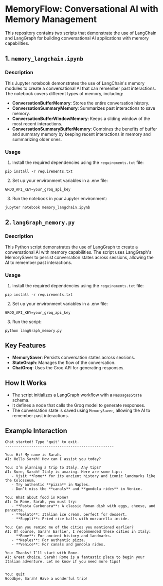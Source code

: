 # **MemoryFlow: Conversational AI with Memory Management**

This repository contains two scripts that demonstrate the use of LangChain and LangGraph for building conversational AI applications with memory capabilities.

## 1. `memory_langchain.ipynb`

### Description
This Jupyter notebook demonstrates the use of LangChain's memory modules to create a conversational AI that can remember past interactions. The notebook covers different types of memory, including:

- **ConversationBufferMemory**: Stores the entire conversation history.
- **ConversationSummaryMemory**: Summarizes past interactions to save memory.
- **ConversationBufferWindowMemory**: Keeps a sliding window of the most recent interactions.
- **ConversationSummaryBufferMemory**: Combines the benefits of buffer and summary memory by keeping recent interactions in memory and summarizing older ones.

### Usage
1. Install the required dependencies using the `requirements.txt` file:
```commandline
pip install -r requirements.txt
```

2. Set up your environment variables in a .env file:
```commandline
GROQ_API_KEY=your_groq_api_key
```

3. Run the notebook in your Jupyter environment:
```commandline
jupyter notebook memory_langchain.ipynb
```



## 2. `langGraph_memory.py`

### Description
This Python script demonstrates the use of LangGraph to create a conversational AI with memory capabilities. The script uses LangGraph's MemorySaver to persist conversation states across sessions, allowing the AI to remember past interactions.

### Usage

1. Install the required dependencies using the `requirements.txt` file:
```commandline
pip install -r requirements.txt
```

2. Set up your environment variables in a .env file:
```commandline
GROQ_API_KEY=your_groq_api_key
```

3. Run the script: 
```commandline
python langGraph_memory.py
```

## Key Features
- **MemorySaver**: Persists conversation states across sessions.
- **StateGraph**: Manages the flow of the conversation.
- **ChatGroq**: Uses the Groq API for generating responses.

## How It Works
- The script initializes a LangGraph workflow with a `MessagesState` schema.
- It defines a node that calls the Groq model to generate responses.
- The conversation state is saved using `MemorySaver`, allowing the AI to remember past interactions.


## Example Interaction
```commandline
Chat started! Type 'quit' to exit.
--------------------------------------------------

You: Hi! My name is Sarah.
AI: Hello Sarah! How can I assist you today?

You: I’m planning a trip to Italy. Any tips?
AI: Sure, Sarah! Italy is amazing. Here are some tips:
   - Visit **Rome** for its ancient history and iconic landmarks like the Colosseum.
   - Try authentic **pizza** in Naples.
   - Don’t miss the **canals** and **gondola rides** in Venice.

You: What about food in Rome?
AI: In Rome, Sarah, you must try:
   - **Pasta Carbonara**: A classic Roman dish with eggs, cheese, and pancetta.
   - **Gelato**: Italian ice cream, perfect for dessert.
   - **Supplì**: Fried rice balls with mozzarella inside.

You: Can you remind me of the cities you mentioned earlier?
AI: Of course, Sarah! Earlier, I recommended these cities in Italy:
   - **Rome**: For ancient history and landmarks.
   - **Naples**: For authentic pizza.
   - **Venice**: For canals and gondola rides.

You: Thanks! I’ll start with Rome.
AI: Great choice, Sarah! Rome is a fantastic place to begin your Italian adventure. Let me know if you need more tips!


You: quit
Goodbye, Sarah! Have a wonderful trip!

```

